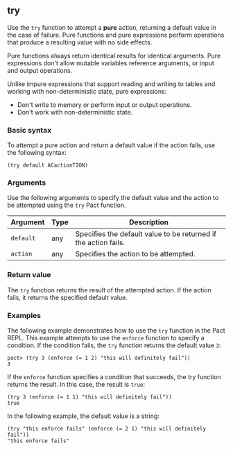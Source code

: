 ## try

Use the `try` function to attempt a **pure** action, returning a default value in the case of failure. 
Pure functions and pure expressions perform operations that produce a resulting value with no side effects. 

Pure functions always return identical results for identical arguments.
Pure expressions don't allow mutable variables reference arguments, or input and output operations.

Unlike impure expressions that support reading and writing to tables and working with non-deterministic state, pure expressions:

- Don't write to memory or perform input or output operations.
- Don't work with non-deterministic state. 

### Basic syntax

To attempt a pure action and return a default value if the action fails, use the following syntax:

```pact
(try default ACactionTION)
```

### Arguments

Use the following arguments to specify the default value and the action to be attempted using the `try` Pact function.

| Argument | Type | Description |
| --- | --- | --- |
| `default` | any | Specifies the default value to be returned if the action fails. |
| `action` | any | Specifies the action to be attempted. |

### Return value

The `try` function returns the result of the attempted action. 
If the action fails, it returns the specified default value.

### Examples

The following example demonstrates how to use the `try` function in the Pact REPL. 
This example attempts to use the `enforce` function to specify a condition.
If the condition fails, the `try` function returns the default value `3`:

```pact
pact> (try 3 (enforce (= 1 2) "this will definitely fail"))
3
```

If the `enforce` function specifies a condition that succeeds, the try function returns the result.
In this case, the result is `true`:

```pact
(try 3 (enforce (= 1 1) "this will definitely fail"))
true
```

In the following example, the default value is a string:

```pact
(try "this enforce fails" (enforce (= 2 1) "this will definitely fail"))
"this enforce fails"
```